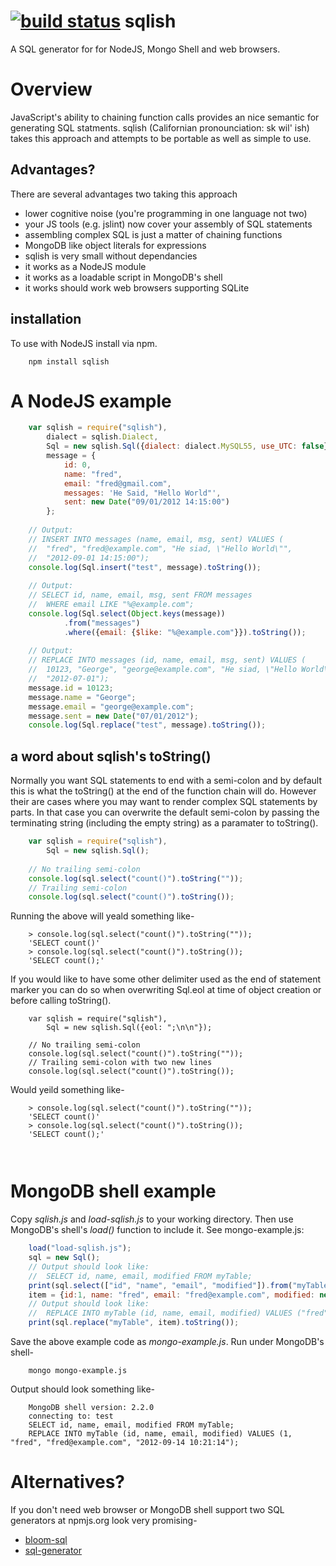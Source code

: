 [![build status](https://secure.travis-ci.org/rsdoiel/sqlish.png)](http://travis-ci.org/rsdoiel/sqlish)
sqlish
======

A SQL generator for for NodeJS, Mongo Shell and web browsers.

# Overview

JavaScript's ability to chaining function calls provides an nice semantic
for generating SQL statments. sqlish (Californian pronounciation: sk wil' ish)
takes this approach and attempts to be portable as well as simple to use.


## Advantages?

There are several advantages two taking this approach

* lower cognitive noise (you're programming in one language not two)
* your JS tools (e.g. jslint) now cover your assembly of SQL statements
* assembling complex SQL is just a matter of chaining functions
* MongoDB like object literals for expressions
* sqlish is very small without dependancies
* it works as a NodeJS module
* it works as a loadable script in MongoDB's shell
* it works should work web browsers supporting SQLite


## installation

To use with NodeJS install via npm.

```
	npm install sqlish
```

# A NodeJS example

```JavaScript
	var sqlish = require("sqlish"),
		dialect = sqlish.Dialect,
		Sql = new sqlish.Sql({dialect: dialect.MySQL55, use_UTC: false}),
		message = {
			id: 0,
			name: "fred",
			email: "fred@gmail.com",
			messages: 'He Said, "Hello World"',
			sent: new Date("09/01/2012 14:15:00")
		};
	
	// Output:
	// INSERT INTO messages (name, email, msg, sent) VALUES (
	//	"fred", "fred@example.com", "He siad, \"Hello World\"", 
	//	"2012-09-01 14:15:00");
	console.log(Sql.insert("test", message).toString());
	
	// Output:
	// SELECT id, name, email, msg, sent FROM messages 
	//	WHERE email LIKE "%@example.com";
	console.log(Sql.select(Object.keys(message))
			.from("messages")
			.where({email: {$like: "%@example.com"}}).toString());
	
	// Output:
	// REPLACE INTO messages (id, name, email, msg, sent) VALUES (
	//	10123, "George", "george@example.com", "He siad, \"Hello World\"", 
	//	"2012-07-01");
	message.id = 10123;
	message.name = "George";
	message.email = "george@example.com";
	message.sent = new Date("07/01/2012");
	console.log(Sql.replace("test", message).toString());
```

## a word about sqlish's toString()

Normally you want SQL statements to end with a semi-colon and by default this
is what the toString() at the end of the function chain will do.  However their
are cases where you may want to render complex SQL statements by parts.  In
that case you can overwrite the default semi-colon by passing the terminating
string (including the empty string) as a paramater to toString().

```JavaScript
	var sqlish = require("sqlish"),
		Sql = new sqlish.Sql();
    
    // No trailing semi-colon
    console.log(sql.select("count()").toString(""));
    // Trailing semi-colon
    console.log(sql.select("count()").toString());
```
Running the above will yeald something like-

```shell
    > console.log(sql.select("count()").toString(""));
    'SELECT count()'
    > console.log(sql.select("count()").toString());
    'SELECT count();'
```

If you would like to have some other delimiter used as the end of statement marker you
can do so when overwriting Sql.eol at time of object creation or before calling toString().

```
	var sqlish = require("sqlish"),
		Sql = new sqlish.Sql({eol: ";\n\n"});
    
    // No trailing semi-colon
    console.log(sql.select("count()").toString(""));
    // Trailing semi-colon with two new lines
    console.log(sql.select("count()").toString());
```

Would yeild something like-

```shell
    > console.log(sql.select("count()").toString(""));
    'SELECT count()'
    > console.log(sql.select("count()").toString());
    'SELECT count();'
    
    
```

# MongoDB shell example

Copy _sqlish.js_ and _load-sqlish.js_ to your working directory. Then use
MongoDB's shell's _load()_ function to include it. See mongo-example.js:

```javascript
    load("load-sqlish.js");
    sql = new Sql();
    // Output should look like:
    //  SELECT id, name, email, modified FROM myTable;
    print(sql.select(["id", "name", "email", "modified"]).from("myTable").toString());
    item = {id:1, name: "fred", email: "fred@example.com", modified: new Date("09/14/2012 10:21:14")};
    // Output should look like:
    //  REPLACE INTO myTable (id, name, email, modified) VALUES ("fred", "fred@example.com", "2012-09-14 10:21:14");
    print(sql.replace("myTable", item).toString());
```

Save the above example code as _mongo-example.js_. Run under MongoDB's shell-

```shell
	mongo mongo-example.js
```

Output should look something like-

```shell
	MongoDB shell version: 2.2.0
	connecting to: test
	SELECT id, name, email, modified FROM myTable;
	REPLACE INTO myTable (id, name, email, modified) VALUES (1, "fred", "fred@example.com", "2012-09-14 10:21:14");
```

# Alternatives?

If you don't need web browser or MongoDB shell support two SQL generators at npmjs.org 
look very promising-

* [bloom-sql](https://npmjs.org/package/bloom-sql)
* [sql-generator](https://npmjs.org/package/sql-generator)

